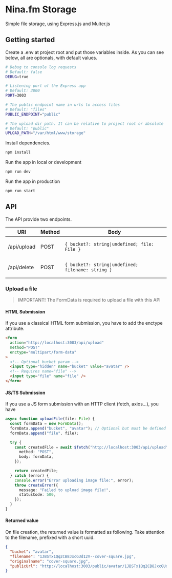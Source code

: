 # Nina.fm Storage

Simple file storage, using Express.js and Multer.js

## Getting started

Create a .env at project root and put those variables inside. As you can see below, all are optionals, with default values.

```sh
# Debug to console log requests
# Default: false
DEBUG=true

# Listening port of the Express app
# Default: 3000
PORT=3003

# The public endpoint name in urls to access files
# Default: "files"
PUBLIC_ENDPOINT="public"

# The upload dir path. It can be relative to project root or absolute
# Default: "public"
UPLOAD_PATH="/var/html/www/storage"
```

Install dependencies.

```sh
npm install
```

Run the app in local or development

```sh
npm run dev
```

Run the app in production

```sh
npm run start
```

## API

The API provide two endpoints.

| URI         | Method | Body                                                          |
| ----------- | ------ | ------------------------------------------------------------- |
| /api/upload | POST   | <pre>`{ bucket?: string\|undefined; file: File }`</pre>       |
| /api/delete | POST   | <pre>`{ bucket?: string\|undefined; filename: string }`</pre> |

### Upload a file

> IMPORTANT! The FormData is required to upload a file with this API

#### HTML Submission

If you use a classical HTML form submission, you have to add the enctype attribute.

```html
<form
  action="http://localhost:3003/api/upload"
  method="POST"
  enctype="multipart/form-data"
>
  <!-- Optional bucket param -->
  <input type="hidden" name="bucket" value="avatar" />
  <!-- Requires name="file" -->
  <input type="file" name="file" />
</form>
```

#### JS/TS Submission

If you use a JS form submission with an HTTP client (fetch, axios…), you have

```ts
async function uploadFile(file: File) {
  const formData = new FormData();
  formData.append("bucket", "avatar"); // Optional but must be defined before "file"
  formData.append("file", file);

  try {
    const createdFile = await $fetch("http://localhost:3003/api/upload", {
      method: "POST",
      body: formData,
    });

    return createdFile;
  } catch (error) {
    console.error("Error uploading image file:", error);
    throw createError({
      message: "Failed to upload image file!",
      statusCode: 500,
    });
  }
}
```

#### Returned value

On file creation, the returned value is formatted as following.
Take attention to the filename, prefixed with a short uuid.

```json
{
  "bucket": "avatar",
  "filename": "1JBSTx1Qq2CB8JxcGUd12V--cover-square.jpg",
  "originalname": "cover-square.jpg",
  "publicUrl": "http://localhost:3003/public/avatar/1JBSTx1Qq2CB8JxcGUd12V--cover-square.jpg"
}
```
